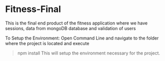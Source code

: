 # Fitness-Final
This is the final end product of the fitness application where we have sessions, data from mongoDB database and validation of users

To Setup the Environment:
Open Command Line and navigate to the folder where the project is located and execute
>npm install
This will setup the environment necessary for the project.

